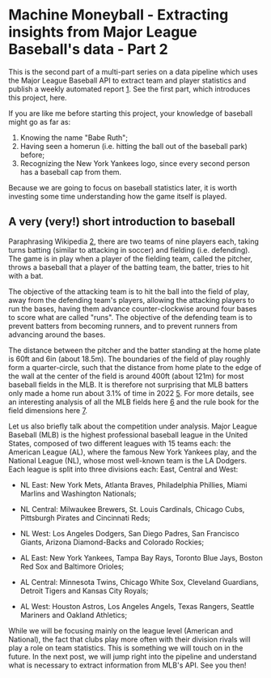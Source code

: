 # Machine Moneyball - Extracting insights from Major League Baseball's data - Part 2

This is the second part of a multi-part series on a data pipeline which uses the Major League Baseball API to extract team and player statistics and publish a weekly automated report [1](https://github.com/lbventura/mlb-airflow-data-pipeline). See the first part, which introduces this project, here.

If you are like me before starting this project, your knowledge of baseball might go as far as:
1. Knowing the name "Babe Ruth";
2. Having seen a homerun (i.e. hitting the ball out of the baseball park) before;
3. Recognizing the New York Yankees logo, since every second person has a baseball cap from them.

Because we are going to focus on baseball statistics later, it is worth investing some time understanding how the game itself is played.

## A very (very!) short introduction to baseball

Paraphrasing Wikipedia [2](https://en.wikipedia.org/wiki/Baseball), there are two teams of nine players each, taking turns batting (similar to attacking in soccer) and fielding (i.e. defending). The game is in play when a player of the fielding team, called the pitcher, throws a baseball that a player of the batting team, the batter, tries to hit with a bat.

The objective of the attacking team is to hit the ball into the field of play, away from the defending team's players, allowing the attacking players to run the bases, having them advance counter-clockwise around four bases to score what are called "runs". The objective of the defending team is to prevent batters from becoming runners, and to prevent runners from advancing around the bases.

The distance between the pitcher and the batter standing at the home plate is 60ft and 6in (about 18.5m). The boundaries of the field of play roughly form a quarter-circle, such that the distance from home plate to the edge of the wall at the center of the field is around 400ft (about 121m) for most baseball fields in the MLB. It is therefore not surprising that MLB batters only made a home run about 3.1% of time in 2022 [5](https://www.baseball-almanac.com/hitting/hihr8.shtml). For more details, see an interesting analysis of all the MLB fields here [6](https://i.stack.imgur.com/Obr1G.png) and the rule book for the field dimensions here [7](https://www.mlb.com/glossary/rules/field-dimensions).


Let us also briefly talk about the competition under analysis. Major League Baseball (MLB) is the highest professional baseball league in the United States, composed of two different leagues with 15 teams each: the American League (AL), where the famous New York Yankees play, and the National League (NL), whose most well-known team is the LA Dodgers.
Each league is split into three divisions each: East, Central and West:

* NL East: New York Mets, Atlanta Braves, Philadelphia Phillies, Miami Marlins and Washington Nationals;
* NL Central: Milwaukee Brewers, St. Louis Cardinals, Chicago Cubs, Pittsburgh Pirates and Cincinnati Reds;
* NL West: Los Angeles Dodgers, San Diego Padres, San Francisco Giants, Arizona Diamond-Backs and Colorado Rockies;

* AL East: New York Yankees, Tampa Bay Rays, Toronto Blue Jays, Boston Red Sox and Baltimore Orioles;
* AL Central: Minnesota Twins, Chicago White Sox, Cleveland Guardians, Detroit Tigers and Kansas City Royals;
* AL West: Houston Astros, Los Angeles Angels, Texas Rangers, Seattle Mariners and Oakland Athletics;

While we will be focusing mainly on the league level (American and National), the fact that clubs play more often with their division rivals will play a role on team statistics. This is something we will touch on in the future.
In the next post, we will jump right into the pipeline and understand what is necessary to extract information from MLB's API. See you then!